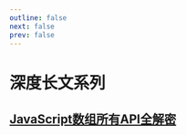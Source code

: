 ```yaml
---
outline: false
next: false
prev: false
---
```



# 深度长文系列

## [JavaScript数组所有API全解密](/docs/in-depth-articles/javascript-array-all-APIs-decrypted)
